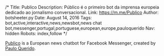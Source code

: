 /*
Title: Publico
Description: Público é o primeiro bot da imprensa europeia dedicado ao jornalismo conversacional.
Link: https://m.me/Publico
Author: botsheeter.py
Date: August 14, 2016
Tags: bot,active,interactive,news,newsbot,news chat bot,messenger,portugal,portuguese,european,europe,pauloquerido
Nav: hidden
Robots: index,follow
*/

[Publico](https://m.me/Publico) is a European news chatbot for Facebook Messenger, created by [Paulo Querido](https://twitter.com/PauloQuerido). 
